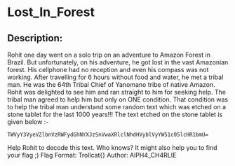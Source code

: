 
# Lost_In_Forest
## Description:
Rohit one day went on a solo trip on an adventure to Amazon Forest in Brazil.
But unfortunately, on his adventure, he got lost in the vast Amazonian forest. His cellphone had no reception and even his compass was not working.
After travelling for 6 hours without food and water, he met a tribal man. He was the 64th Tribal Chief of Yanomano tribe of native Amazon. 
Rohit was delighted to see him and ran straight to him for seeking help. The tribal man agreed to help him but only on ONE condition.
That condition was to help the tribal man understand some random text which was etched on a stone tablet for the last 1000 years!!!
The text etched on the stone tablet is given below :-
```
TWVyY3VyeVZlbnVzRWFydGhNYXJzSnVwaXRlclNhdHVyblVyYW51c05lcHR1bmU=
```
Help Rohit to decode this text. Who knows? It might also help you to find your flag ;) 
Flag Format: Trollcat{}
Author: AlPH4_CH4RLIE

